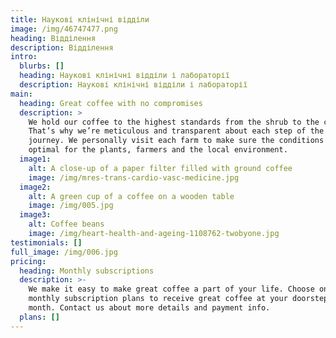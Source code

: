 ```yaml
---
title: Наукові клінічні відділи
image: /img/46747477.png
heading: Відділення
description: Відділення
intro:
  blurbs: []
  heading: Наукові клінічні відділи і лабораторії
  description: Наукові клінічні відділи і лабораторії
main:
  heading: Great coffee with no compromises
  description: >
    We hold our coffee to the highest standards from the shrub to the cup.
    That’s why we’re meticulous and transparent about each step of the coffee’s
    journey. We personally visit each farm to make sure the conditions are
    optimal for the plants, farmers and the local environment.
  image1:
    alt: A close-up of a paper filter filled with ground coffee
    image: /img/mres-trans-cardio-vasc-medicine.jpg
  image2:
    alt: A green cup of a coffee on a wooden table
    image: /img/005.jpg
  image3:
    alt: Coffee beans
    image: /img/heart-health-and-ageing-1108762-twobyone.jpg
testimonials: []
full_image: /img/006.jpg
pricing:
  heading: Monthly subscriptions
  description: >-
    We make it easy to make great coffee a part of your life. Choose one of our
    monthly subscription plans to receive great coffee at your doorstep each
    month. Contact us about more details and payment info.
  plans: []
---
```


